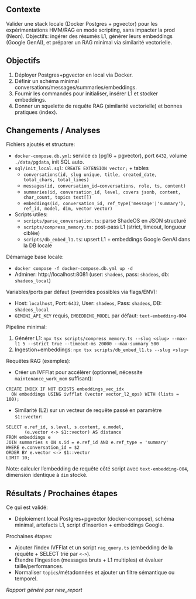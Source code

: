 















## Contexte
Valider une stack locale (Docker Postgres + pgvector) pour les expérimentations HMM/RAG en mode scripting, sans impacter la prod (Neon). Objectifs: ingérer des résumés L1, générer leurs embeddings (Google GenAI), et préparer un RAG minimal via similarité vectorielle.

## Objectifs
1. Déployer Postgres+pgvector en local via Docker.
2. Définir un schéma minimal conversations/messages/summaries/embeddings.
3. Fournir les commandes pour initialiser, insérer L1 et stocker embeddings.
4. Donner un squelette de requête RAG (similarité vectorielle) et bonnes pratiques (index).

## Changements / Analyses
Fichiers ajoutés et structure:
- `docker-compose.db.yml`: service `db` (pg16 + pgvector), port `6432`, volume `./data/pgdata`, init SQL auto.
- `sql/init_local.sql`: `CREATE EXTENSION vector;` + tables
  - `conversations(id, slug unique, title, created_date, total_chars, total_lines)`
  - `messages(id, conversation_id→conversations, role, ts, content)`
  - `summaries(id, conversation_id, level, covers jsonb, content, char_count, topics text[])`
  - `embeddings(id, conversation_id, ref_type('message'|'summary'), ref_id, model, dim, vector vector)`
- Scripts utiles:
  - `scripts/parse_conversation.ts`: parse ShadeOS en JSON structuré
  - `scripts/compress_memory.ts`: post-pass L1 (strict, timeout, longueur ciblée)
  - `scripts/db_embed_l1.ts`: upsert L1 + embeddings Google GenAI dans la DB locale

Démarrage base locale:
- `docker compose -f docker-compose.db.yml up -d`
- Adminer: http://localhost:8081 (user: `shadeos`, pass: `shadeos`, db: `shadeos_local`)

Variables/ports par défaut (overrides possibles via flags/ENV):
- Host: `localhost`, Port: `6432`, User: `shadeos`, Pass: `shadeos`, DB: `shadeos_local`
- `GEMINI_API_KEY` requis, `EMBEDDING_MODEL` par défaut: `text-embedding-004`

Pipeline minimal:
1) Générer L1: `npx tsx scripts/compress_memory.ts --slug <slug> --max-l1 5 --strict true --timeout-ms 20000 --max-summary 500`
2) Ingestion+embeddings: `npx tsx scripts/db_embed_l1.ts --slug <slug>`

Requêtes RAG (exemples):
- Créer un IVFFlat pour accélérer (optionnel, nécessite `maintenance_work_mem` suffisant):
```
CREATE INDEX IF NOT EXISTS embeddings_vec_idx
  ON embeddings USING ivfflat (vector vector_l2_ops) WITH (lists = 100);
```
- Similarité (L2) sur un vecteur de requête passé en paramètre `$1::vector`:
```
SELECT e.ref_id, s.level, s.content, e.model,
       (e.vector <-> $1::vector) AS distance
FROM embeddings e
JOIN summaries s ON s.id = e.ref_id AND e.ref_type = 'summary'
WHERE e.conversation_id = $2
ORDER BY e.vector <-> $1::vector
LIMIT 10;
```
Note: calculer l’embedding de requête côté script avec `text-embedding-004`, dimension identique à `dim` stocké.

## Résultats / Prochaines étapes
Ce qui est validé:
- Déploiement local Postgres+pgvector (docker-compose), schéma minimal, artefacts L1, script d’insertion + embeddings Google.

Prochaines étapes:
- Ajouter l’index IVFFlat et un script `rag_query.ts` (embedding de la requête + SELECT trié par `<->`).
- Étendre l’ingestion (messages bruts + L1 multiples) et évaluer taille/performances.
- Normaliser `topics`/métadonnées et ajouter un filtre sémantique ou temporel.

*Rapport généré par new_report*

